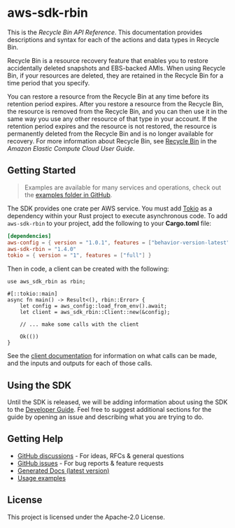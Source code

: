 # aws-sdk-rbin

This is the _Recycle Bin API Reference_. This documentation provides descriptions and syntax for each of the actions and data types in Recycle Bin.

Recycle Bin is a resource recovery feature that enables you to restore accidentally deleted snapshots and EBS-backed AMIs. When using Recycle Bin, if your resources are deleted, they are retained in the Recycle Bin for a time period that you specify.

You can restore a resource from the Recycle Bin at any time before its retention period expires. After you restore a resource from the Recycle Bin, the resource is removed from the Recycle Bin, and you can then use it in the same way you use any other resource of that type in your account. If the retention period expires and the resource is not restored, the resource is permanently deleted from the Recycle Bin and is no longer available for recovery. For more information about Recycle Bin, see [Recycle Bin](https://docs.aws.amazon.com/AWSEC2/latest/UserGuide/recycle-bin.html) in the _Amazon Elastic Compute Cloud User Guide_.

## Getting Started

> Examples are available for many services and operations, check out the
> [examples folder in GitHub](https://github.com/awslabs/aws-sdk-rust/tree/main/examples).

The SDK provides one crate per AWS service. You must add [Tokio](https://crates.io/crates/tokio)
as a dependency within your Rust project to execute asynchronous code. To add `aws-sdk-rbin` to
your project, add the following to your **Cargo.toml** file:

```toml
[dependencies]
aws-config = { version = "1.0.1", features = ["behavior-version-latest"] }
aws-sdk-rbin = "1.4.0"
tokio = { version = "1", features = ["full"] }
```

Then in code, a client can be created with the following:

```rust,no_run
use aws_sdk_rbin as rbin;

#[::tokio::main]
async fn main() -> Result<(), rbin::Error> {
    let config = aws_config::load_from_env().await;
    let client = aws_sdk_rbin::Client::new(&config);

    // ... make some calls with the client

    Ok(())
}
```

See the [client documentation](https://docs.rs/aws-sdk-rbin/latest/aws_sdk_rbin/client/struct.Client.html)
for information on what calls can be made, and the inputs and outputs for each of those calls.

## Using the SDK

Until the SDK is released, we will be adding information about using the SDK to the
[Developer Guide](https://docs.aws.amazon.com/sdk-for-rust/latest/dg/welcome.html). Feel free to suggest
additional sections for the guide by opening an issue and describing what you are trying to do.

## Getting Help

* [GitHub discussions](https://github.com/awslabs/aws-sdk-rust/discussions) - For ideas, RFCs & general questions
* [GitHub issues](https://github.com/awslabs/aws-sdk-rust/issues/new/choose) - For bug reports & feature requests
* [Generated Docs (latest version)](https://awslabs.github.io/aws-sdk-rust/)
* [Usage examples](https://github.com/awslabs/aws-sdk-rust/tree/main/examples)

## License

This project is licensed under the Apache-2.0 License.

